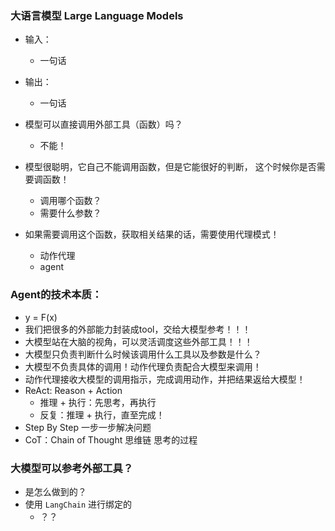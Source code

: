 ### 大语言模型 Large Language Models
- 输入：
    - 一句话

- 输出：
    - 一句话

- 模型可以直接调用外部工具（函数）吗？
    - 不能！

- 模型很聪明，它自己不能调用函数，但是它能很好的判断， 这个时候你是否需要调函数！
    - 调用哪个函数？
    - 需要什么参数？

- 如果需要调用这个函数，获取相关结果的话，需要使用代理模式！
    - 动作代理
    - agent


### Agent的技术本质：
- y = F(x)
- 我们把很多的外部能力封装成tool，交给大模型参考！！！
- 大模型站在大脑的视角，可以灵活调度这些外部工具！！！
- 大模型只负责判断什么时候该调用什么工具以及参数是什么？
- 大模型不负责具体的调用！动作代理负责配合大模型来调用！
- 动作代理接收大模型的调用指示，完成调用动作，并把结果返给大模型！
- ReAct: Reason + Action
    - 推理 + 执行：先思考，再执行
    - 反复：推理 + 执行，直至完成！
- Step By Step 一步一步解决问题
- CoT：Chain of Thought 思维链 思考的过程


### 大模型可以参考外部工具？
- 是怎么做到的？
- 使用 `LangChain` 进行绑定的
    - ？？

